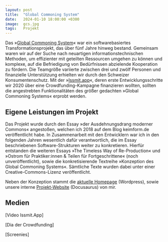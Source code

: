 ```yaml
---
layout: post
title:  "Global Commoning System"
date:   2024-01-10 18:00:00 +0300
image:  gcs.jpg
tags:   Projekt
---
```


Das »[Global Commoning System](https://commoningsystem.org/)« war ein softwarebasiertes Transformationsprojekt, das über fünf Jahre hinweg bestand. Gemeinsam waren wir auf der Suche nach neuartigen informationstechnischen Methoden, um effizienter mit geteilten Ressourcen umgehen zu können und komplexe, auf die Befriedigung von Bedürfnissen abzielende Kooperation zu fördern. Die Teamgröße variierte zwischen drei und zwölf Personen und finanzielle Unterstützung erhielten wir durch den Schweizer Konsumentenschutz. Mit der »[Issmit.app](https://wemakeit.com/projects/issmit-app?locale=de)«, deren erste Entwicklungsschritte wir 2020 über eine Crowdfunding-Kampagne finanzieren wollten, sollten die angestrebten Funktionalitäten des größer gedachten »Global Commoning Systems« erprobt werden. 

## Eigene Leistungen im Projekt

Das Projekt wurde durch den Essay »der Ausdehnungsdrang moderner Commons« angestoßen, welchen ich 2018 auf dem Blog keimform.de veröffentlicht habe. In Zusammenarbeit mit den Entwicklern war ich in den folgenden Jahren wesentlich dafür verantwortlich, die im Essay beschriebenen Software-Strukturen weiter zu konkretieren. Hierfür entstanden die weiteren Essays »The Timeless Way of Re-Production« und »Ostrom für Praktiker:innen & Teilen für Fortgeschrittene« (noch unveröffentlicht), sowie die konkretisierende Textreihe »Konzeption des Global Commoning Systems«. Sämtliche Texte wurden dabei unter einer Creative-Commons-Lizenz veröffentlicht.

Neben der Konzeption stammt die [aktuelle Homepage](https://commoningsystem.org) (Wordpress), sowie unsere interne [Projekt-Website](https://project.commoningsystem.org) (Docusaurus) von mir.

## Medien

[Video Issmit.App]

[Dia der Crowdfunding]

[Screenies]








